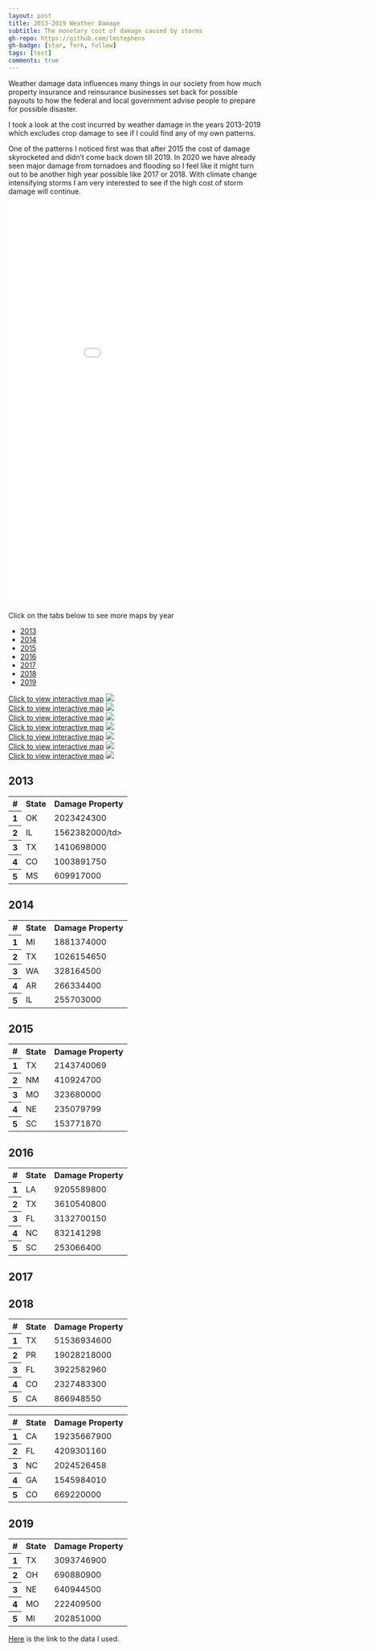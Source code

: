 ```yaml
---
layout: post
title: 2013-2019 Weather Damage
subtitle: The monetary cost of damage caused by storms
gh-repo: https://github.com/lmstephens
gh-badge: [star, fork, follow]
tags: [test]
comments: true
---
```


<p>Weather damage data influences many things in our society from how much property insurance and reinsurance businesses set back for possible payouts to how the federal and local government advise people to prepare for possible disaster.</p>

<p>I took a look at the cost incurred by weather damage in the years 2013-2019 which excludes crop damage to see if I could find any of my own patterns. </p>

<p>One of the patterns I noticed first was that after 2015 the cost of damage skyrocketed and didn’t come back down till 2019. In 2020 we have already seen major damage from tornadoes and flooding so I feel like it might turn out to be another high year possible like 2017 or 2018. With climate change intensifying storms I am very interested to see if the high cost of storm damage will continue.</p>

<div class="video-container">
<iframe width="900" height="800" frameborder="0" scrolling="no" src="//plot.ly/~Lmstephens/19.embed"></iframe>
</div>

<p>Click on the tabs below to see more maps by year</p>
<ul class="nav nav-tabs">
  <li><a href="#2013" data-toggle="tab">2013</a></li>
  <li><a href="#2014" data-toggle="tab">2014</a></li>
  <li><a href="#2015" data-toggle="tab">2015</a></li>
  <li><a href="#2016" data-toggle="tab">2016</a></li>
  <li><a href="#2017" data-toggle="tab">2017</a></li>
  <li><a href="#2018" data-toggle="tab">2018</a></li>
  <li><a href="#2019" data-toggle="tab">2019</a></li>
</ul>

<div class="tab-content" id="myTabContent">
	<div id="2013" class="tab-pane fade active in">
		<a href="https://plot.ly/~Lmstephens/21/" target="_blank">Click to view interactive map</a>
		<img src="../img/2013map-final.png">
	</div>
	<div id="2014" class="tab-pane fade">
		<a href="https://plot.ly/~Lmstephens/23/" target="_blank">Click to view interactive map</a>
		<img src="../img/2014map-final.png">
	</div>
	<div id="2015" class="tab-pane fade">
		<a href="https://plot.ly/~Lmstephens/25/" target="_blank">Click to view interactive map</a>
		<img src="../img/2015map-final.png">
	</div>
	<div id="2016" class="tab-pane fade">
		<a href="https://plot.ly/~Lmstephens/27/" target="_blank">Click to view interactive map</a>
		<img src="../img/2016map-final.png">
	</div>
	<div id="2017" class="tab-pane fade">
		<a href="https://plot.ly/~Lmstephens/29/" target="_blank">Click to view interactive map</a>
		<img src="../img/2017map-final.png">
	</div>
	<div id="2018" class="tab-pane fade">
		<a href="https://plot.ly/~Lmstephens/31/" target="_blank">Click to view interactive map</a>
		<img src="../img/2018map-final.png">
	</div>
	<div id="2019" class="tab-pane fade">
		<a href="https://plot.ly/~Lmstephens/33/" target="_blank">Click to view interactive map</a>
		<img src="../img/2019map-final.png">
	</div>
</div>

<div class="col-lg-12">
  <div class="col-lg-5">
    <h2>2013</h2>
    <table class="table">
        <tr>
          <th>#</th>
          <th>State</th>
          <th>Damage Property</th>
        </tr>
        <tr>
          <th>1</th>
          <td>OK</td>
          <td>2023424300</td>
        </tr>
        <tr>
          <th>2</th>
          <td>IL</td>
          <td>1562382000/td>
        </tr>
        <tr>
          <th>3</th>
          <td>TX</td>
          <td>1410698000</td>
        </tr>
        <tr>
          <th>4</th>
          <td>CO</td>
          <td>1003891750</td>
        </tr>
        <tr>
          <th>5</th>
          <td>MS</td>
          <td>609917000</td>
        </tr>
    </table>
  </div>

  <div class="col-lg-5">
    <h2>2014</h2>
    <table class="table">
        <tr>
          <th>#</th>
          <th>State</th>
          <th>Damage Property</th>
        </tr>
        <tr>
          <th>1</th>
          <td>MI</td>
          <td>1881374000</td>
        </tr>
        <tr>
          <th>2</th>
          <td>TX</td>
          <td>1026154650</td>
        </tr>
        <tr>
          <th>3</th>
          <td>WA</td>
          <td>328164500</td>
        </tr>
        <tr>
          <th>4</th>
          <td>AR</td>
          <td>266334400</td>
        </tr>
        <tr>
          <th>5</th>
          <td>IL</td>
          <td>255703000</td>
        </tr>
    </table>
  </div>
    
  <div class="col-lg-5">
    <h2>2015</h2>
    <table class="table">
        <tr>
          <th>#</th>
          <th>State</th>
          <th>Damage Property</th>
        </tr>
        <tr>
          <th>1</th>
          <td>TX</td>
          <td>2143740069</td>
        </tr>
        <tr>
          <th>2</th>
          <td>NM</td>
          <td>410924700</td>
        </tr>
        <tr>
          <th>3</th>
          <td>MO</td>
          <td>323680000</td>
        </tr>
        <tr>
          <th>4</th>
          <td>NE</td>
          <td>235079799</td>
        </tr>
        <tr>
          <th>5</th>
          <td>SC</td>
          <td>153771870</td>
        </tr>
    </table>
  </div>

  <div class="col-lg-5">
    <h2>2016</h2>
    <table class="table">
        <tr>
          <th>#</th>
          <th>State</th>
          <th>Damage Property</th>
        </tr>
        <tr>
          <th>1</th>
          <td>LA</td>
          <td>9205589800</td>
        </tr>
        <tr>
          <th>2</th>
          <td>TX</td>
          <td>3610540800</td>
        </tr>
        <tr>
          <th>3</th>
          <td>FL</td>
          <td>3132700150</td>
        </tr>
        <tr>
          <th>4</th>
          <td>NC</td>
          <td>832141298</td>
        </tr>
        <tr>
          <th>5</th>
          <td>SC</td>
          <td>253066400</td>
        </tr>
    </table>
  </div>

  <div class="col-lg-5">
    <h2>2017</h2>
    <table class="table">
        <tr>
          <th>#</th>
          <th>State</th>
          <th>Damage Property</th>
        </tr>
        <tr>
          <th>1</th>
          <td>TX</td>
          <td>51536934600</td>
        </tr>
        <tr>
          <th>2</th>
          <td>PR</td>
          <td>19028218000</td>
        </tr>
        <tr>
          <th>3</th>
          <td>FL</td>
          <td>3922582960</td>
        </tr>
        <tr>
          <th>4</th>
          <td>CO</td>
          <td>2327483300</td>
        </tr>
        <tr>
          <th>5</th>
          <td>CA</td>
          <td>866948550</td>
        </tr>
  </div>

  <div class="col-lg-5">
    <h2>2018</h2>
    <table class="table">
        <tr>
          <th>#</th>
          <th>State</th>
          <th>Damage Property</th>
        </tr>
        <tr>
          <th>1</th>
          <td>CA</td>
          <td>19235667900</td>
        </tr>
        <tr>
          <th>2</th>
          <td>FL</td>
          <td>4209301160</td>
        </tr>
        <tr>
          <th>3</th>
          <td>NC</td>
          <td>2024526458</td>
        </tr>
        <tr>
          <th>4</th>
          <td>GA</td>
          <td>1545984010</td>
        </tr>
        <tr>
          <th>5</th>
          <td>CO</td>
          <td>669220000</td>
        </tr>
    </table>
  </div>

  <div class="col-lg-5">
    <h2>2019</h2>
    <table class="table">
        <tr>
          <th>#</th>
          <th>State</th>
          <th>Damage Property</th>
        </tr>
        <tr>
          <th>1</th>
          <td>TX</td>
          <td>3093746900</td>
        </tr>
        <tr>
          <th>2</th>
          <td>OH</td>
          <td>690880900</td>
        </tr>
        <tr>
          <th>3</th>
          <td>NE</td>
          <td>640944500</td>
        </tr>
        <tr>
          <th>4</th>
          <td>MO</td>
          <td>222409500</td>
        </tr>
        <tr>
          <th>5</th>
          <td>MI</td>
          <td>202851000</td>
        </tr>
    </table>
  </div>
</div>
<div class="col-lg-12">
<a href="https://www1.ncdc.noaa.gov/pub/data/swdi/stormevents/csvfiles/">Here</a> is the link to the data I used.
</div>
